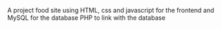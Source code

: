 A project food site using  HTML, css and javascript for the frontend and MySQL for the database PHP to link with the database 
